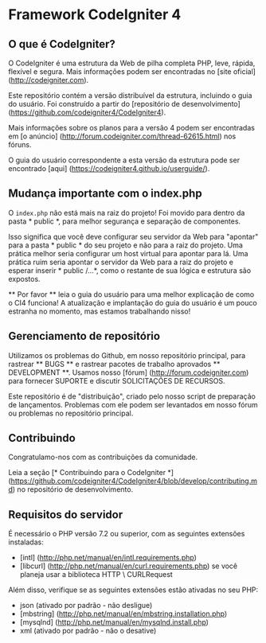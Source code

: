 # Framework CodeIgniter 4

## O que é CodeIgniter?

O CodeIgniter é uma estrutura da Web de pilha completa PHP, leve, rápida, flexível e segura.
Mais informações podem ser encontradas no [site oficial] (http://codeigniter.com).

Este repositório contém a versão distribuível da estrutura,
incluindo o guia do usuário. Foi construído a partir do
[repositório de desenvolvimento] (https://github.com/codeigniter4/CodeIgniter4).

Mais informações sobre os planos para a versão 4 podem ser encontradas em [o anúncio] (http://forum.codeigniter.com/thread-62615.html) nos fóruns.

O guia do usuário correspondente a esta versão da estrutura pode ser encontrado
[aqui] (https://codeigniter4.github.io/userguide/).

## Mudança importante com o index.php

O `index.php` não está mais na raiz do projeto! Foi movido para dentro da pasta * public *,
para melhor segurança e separação de componentes.

Isso significa que você deve configurar seu servidor da Web para "apontar" para a pasta * public * do seu projeto e
não para a raiz do projeto. Uma prática melhor seria configurar um host virtual para apontar para lá. Uma prática ruim seria apontar o servidor da Web para a raiz do projeto e esperar inserir * public /...*, como o restante de sua lógica e
estrutura são expostos.

** Por favor ** leia o guia do usuário para uma melhor explicação de como o CI4 funciona!
A atualização e implantação do guia do usuário é um pouco estranha no momento, mas estamos trabalhando nisso!

## Gerenciamento de repositório

Utilizamos os problemas do Github, em nosso repositório principal, para rastrear ** BUGS ** e rastrear pacotes de trabalho aprovados ** DEVELOPMENT **.
Usamos nosso [fórum] (http://forum.codeigniter.com) para fornecer SUPORTE e discutir
SOLICITAÇÕES DE RECURSOS.

Este repositório é de "distribuição", criado pelo nosso script de preparação de lançamentos.
Problemas com ele podem ser levantados em nosso fórum ou problemas no repositório principal.

## Contribuindo

Congratulamo-nos com as contribuições da comunidade.

Leia a seção [* Contribuindo para o CodeIgniter *] (https://github.com/codeigniter4/CodeIgniter4/blob/develop/contributing.md) no repositório de desenvolvimento.

## Requisitos do servidor

É necessário o PHP versão 7.2 ou superior, com as seguintes extensões instaladas:

- [intl] (http://php.net/manual/en/intl.requirements.php)
- [libcurl] (http://php.net/manual/en/curl.requirements.php) se você planeja usar a biblioteca HTTP \ CURLRequest

Além disso, verifique se as seguintes extensões estão ativadas no seu PHP:

- json (ativado por padrão - não desligue)
- [mbstring] (http://php.net/manual/en/mbstring.installation.php)
- [mysqlnd] (http://php.net/manual/en/mysqlnd.install.php)
- xml (ativado por padrão - não o desative)